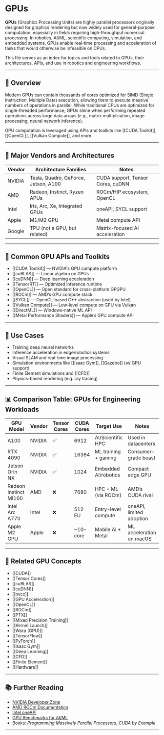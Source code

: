 # GPUs

**GPUs** (Graphics Processing Units) are highly parallel processors originally designed for graphics rendering but now widely used for general-purpose computation, especially in fields requiring high-throughput numerical processing. In robotics, AI/ML, scientific computing, simulation, and embedded systems, GPUs enable real-time processing and acceleration of tasks that would otherwise be infeasible on CPUs.

This file serves as an index for topics and tools related to GPUs, their architectures, APIs, and use in robotics and engineering workflows.

---

## 🧠 Overview

Modern GPUs can contain thousands of cores optimized for SIMD (Single Instruction, Multiple Data) execution, allowing them to execute massive numbers of operations in parallel. While traditional CPUs are optimized for single-threaded performance, GPUs shine when performing repeated operations across large data arrays (e.g., matrix multiplication, image processing, neural network inference).

GPU computation is leveraged using APIs and toolkits like [[CUDA Toolkit]], [[OpenCL]], [[Vulkan Compute]], and more.

---

## 🧩 Major Vendors and Architectures

| Vendor   | Architecture Families                  | Notes                                 |
|----------|-----------------------------------------|----------------------------------------|
| NVIDIA   | Tesla, Quadro, GeForce, Jetson, A100    | CUDA support, Tensor Cores, cuDNN      |
| AMD      | Radeon, Instinct, Ryzen APUs            | ROCm/HIP ecosystem, OpenCL             |
| Intel    | Iris, Arc, Xe, Integrated GPUs          | oneAPI, SYCL support                   |
| Apple    | M1/M2 GPU                               | Metal compute API                      |
| Google   | TPU (not a GPU, but related)            | Matrix-focused AI acceleration         |

---

## 🧠 Common GPU APIs and Toolkits

- [[CUDA Toolkit]] — NVIDIA's GPU compute platform  
- [[cuBLAS]] — Linear algebra on GPUs  
- [[cuDNN]] — Deep learning acceleration  
- [[TensorRT]] — Optimized inference runtime  
- [[OpenCL]] — Open standard for cross-platform GPGPU  
- [[ROCm]] — AMD’s GPU compute stack  
- [[SYCL]] — OpenCL-based C++ abstraction (used by Intel)  
- [[Vulkan Compute]] — Low-level compute on GPU via Vulkan  
- [[DirectML]] — Windows-native ML API  
- [[Metal Performance Shaders]] — Apple’s GPU compute API  

---

## 🧮 Use Cases

- Training deep neural networks  
- Inference acceleration in edge/robotics systems  
- Visual SLAM and real-time image processing  
- Simulation environments like [[Isaac Gym]], [[Gazebo]] (w/ GPU support)  
- Finite Element simulations and [[CFD]]  
- Physics-based rendering (e.g. ray tracing)

---

## 📊 Comparison Table: GPUs for Engineering Workloads

| GPU Model         | Vendor  | Tensor Cores | CUDA Cores | Target Use            | Notes                         |
|-------------------|---------|---------------|------------|------------------------|-------------------------------|
| A100              | NVIDIA  | ✅             | 6912       | AI/Scientific HPC      | Used in datacenters           |
| RTX 4090          | NVIDIA  | ✅             | 16384      | ML training + gaming   | Consumer-grade beast          |
| Jetson Orin NX    | NVIDIA  | ✅             | 1024       | Embedded AI/robotics   | Compact edge GPU              |
| Radeon Instinct MI100 | AMD  | ❌             | 7680       | HPC + ML (via ROCm)    | AMD’s CUDA rival              |
| Intel Arc A770    | Intel   | ❌             | 512 EU     | Entry-level compute    | oneAPI, limited adoption      |
| Apple M2 GPU      | Apple   | ❌             | ~10-core   | Mobile AI + Metal      | ML acceleration on macOS      |

---

## 🔧 Related GPU Concepts

- [[CUDA]]  
- [[Tensor Cores]]  
- [[cuBLAS]]  
- [[cuDNN]]  
- [[nvcc]]  
- [[GPU Acceleration]]  
- [[OpenCL]]  
- [[ROCm]]  
- [[PTX]]  
- [[Mixed Precision Training]]  
- [[Kernel Launch]]  
- [[Warp (GPU)]]  
- [[TensorFlow]]  
- [[PyTorch]]  
- [[Isaac Gym]]  
- [[Deep Learning]]  
- [[CFD]]  
- [[Finite Element]]
- [[Hardware]]

---

## 📚 Further Reading

- [NVIDIA Developer Zone](https://developer.nvidia.com)  
- [AMD ROCm Documentation](https://rocmdocs.amd.com)  
- [Intel oneAPI](https://www.intel.com/oneapi)  
- [GPU Benchmarks for AI/ML](https://paperswithcode.com)  
- Books: *Programming Massively Parallel Processors*, *CUDA by Example*

---
